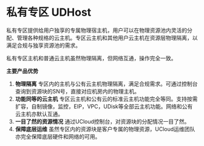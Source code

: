 # 私有专区 UDHost



私有专区提供给用户独享的专属物理宿主机，用户可以在物理资源池内灵活的分配、管理各种规格的云主机。专区云主机和其他用户云主机在资源层物理隔离，以满足合规与独享资源池的需求。

私有专区主机和普通云主机虽然物理隔离，但网络互通，操作完全一致。

**主要产品优势**

1.  **物理隔离** 专区内的主机与公有云主机物理隔离，满足合规需求。可通过控制台查询到资源块的SN号，直接对应机房内的物理主机。
2.  **功能同等的云主机**
    专区云主机和公有云的标准云主机功能完全等同。支持按需扩容，自制镜像，监控，EIP，VPC，UDisk等全部云主机功能。网络和公有云主机亦默认互通。
3.  **一目了然的资源情况** 通过UCloud控制台，对资源块的分配情况一目了然。
4.  **保障底层运维** 虽然专区内的资源块是客户专属的物理资源，UCloud运维团队亦完全保障底层硬件和网络的可用。




